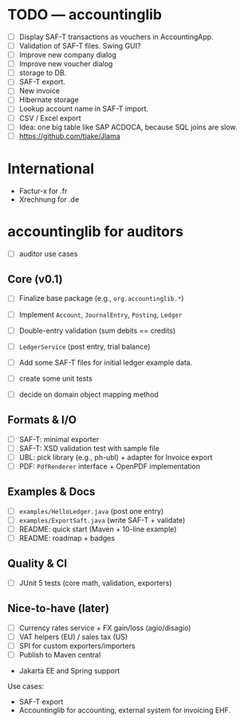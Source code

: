 # TODO — accountinglib

- [ ] Display SAF-T transactions as vouchers in AccountingApp.
- [ ] Validation of SAF-T files. Swing GUI?
- [ ] Improve new company dialog
- [ ] Improve new voucher dialog
- [ ] storage to DB.
- [ ] SAF-T export.
- [ ] New invoice
- [ ] Hibernate storage
- [ ] Lookup account name in SAF-T import.
- [ ] CSV / Excel export
- [ ] Idea: one big table like SAP ACDOCA, because SQL joins are slow.
- [ ] https://github.com/tjake/Jlama

# International 
- Factur-x for .fr
- Xrechnung for .de

# accountinglib for auditors
- [ ] auditor use cases

## Core (v0.1)
- [ ] Finalize base package (e.g., `org.accountinglib.*`)
- [ ] Implement `Account`, `JournalEntry`, `Posting`, `Ledger`
- [ ] Double-entry validation (sum debits == credits)
- [ ] `LedgerService` (post entry, trial balance)
- [ ] Add some SAF-T files for initial ledger example data.
- [ ] create some unit tests
- [ ] decide on domain object mapping method


## Formats & I/O
- [ ] SAF-T: minimal exporter
- [ ] SAF-T: XSD validation test with sample file
- [ ] UBL: pick library (e.g., ph-ubl) + adapter for Invoice export
- [ ] PDF: `PdfRenderer` interface + OpenPDF implementation

## Examples & Docs
- [ ] `examples/HelloLedger.java` (post one entry)
- [ ] `examples/ExportSaft.java` (write SAF-T + validate)
- [ ] README: quick start (Maven + 10-line example)
- [ ] README: roadmap + badges

## Quality & CI
- [ ] JUnit 5 tests (core math, validation, exporters)

## Nice-to-have (later)
- [ ] Currency rates service + FX gain/loss (agio/disagio)
- [ ] VAT helpers (EU) / sales tax (US)
- [ ] SPI for custom exporters/importers
- [ ] Publish to Maven central

- Jakarta EE and Spring support

Use cases:
- SAF-T export
- Accountinglib for accounting, external system for invoicing EHF.
